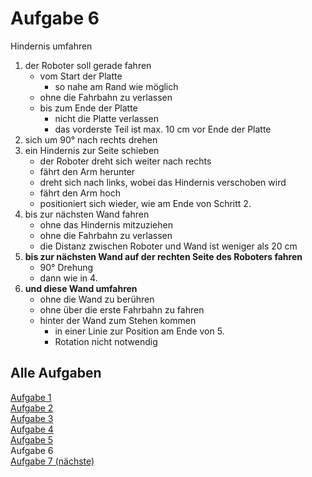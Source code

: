 # Aufgabe 6

Hindernis umfahren

1. der Roboter soll gerade fahren
   - vom Start der Platte
     - so nahe am Rand wie möglich
   - ohne die Fahrbahn zu verlassen
   - bis zum Ende der Platte
     - nicht die Platte verlassen
     - das vorderste Teil ist max. 10 cm vor Ende der Platte
2. sich um 90° nach rechts drehen
3. ein Hindernis zur Seite schieben
   - der Roboter dreht sich weiter nach rechts
   - fährt den Arm herunter
   - dreht sich nach links, wobei das Hindernis verschoben wird
   - fährt den Arm hoch
   - positioniert sich wieder, wie am Ende von Schritt 2.
4. bis zur nächsten Wand fahren
   - ohne das Hindernis mitzuziehen
   - ohne die Fahrbahn zu verlassen
   - die Distanz zwischen Roboter und Wand ist weniger als 20 cm
5. **bis zur nächsten Wand auf der rechten Seite des Roboters fahren**
   - 90° Drehung
   - dann wie in 4.
6. **und diese Wand umfahren**
   - ohne die Wand zu berühren
   - ohne über die erste Fahrbahn zu fahren
   - hinter der Wand zum Stehen kommen
     - in einer Linie zur Position am Ende von 5.
     - Rotation nicht notwendig


## Alle Aufgaben
[Aufgabe 1](e1.md)  
[Aufgabe 2](e2.md)  
[Aufgabe 3](e3.md)  
[Aufgabe 4](e4.md)  
[Aufgabe 5](e5.md)  
Aufgabe 6  
[Aufgabe 7 (nächste)](e7.md)  